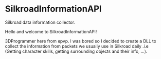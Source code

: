 # SilkroadInformationAPI
Silkroad data information collector.

Hello and welcome to SilkroadInformationAPI!

3DProgrammer here from epvp. I was bored so I decided to create a DLL to collect the information from packets we usually use in Silkroad daily .i.e (Getting character skills, getting surrounding objects and their info, ...).

